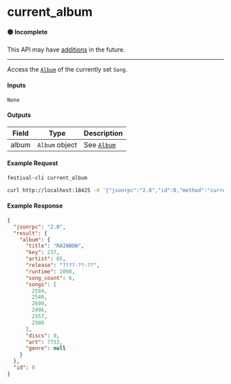 # current_album

#### 🟡 Incomplete
This API may have [additions](/api-stability/marker.md) in the future.

---

Access the [`Album`](/common-objects/album.md) of the currently set `Song`.

#### Inputs

`None`

#### Outputs

| Field | Type           | Description |
|-------|----------------|-------------|
| album | `Album` object | See [`Album`](/common-objects/album.md)

#### Example Request
```bash
festival-cli current_album
```
```bash
curl http://localhost:18425 -d '{"jsonrpc":"2.0","id":0,"method":"current_album"}'
```

#### Example Response
```json
{
  "jsonrpc": "2.0",
  "result": {
    "album": {
      "title": "RAINBOW",
      "key": 237,
      "artist": 65,
      "release": "????-??-??",
      "runtime": 1090,
      "song_count": 6,
      "songs": [
        2594,
        2540,
        2600,
        2496,
        2557,
        2500
      ],
      "discs": 0,
      "art": 7753,
      "genre": null
    }
  },
  "id": 0
}
```
